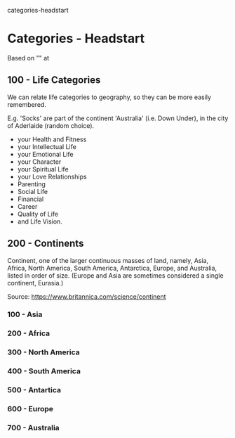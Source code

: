categories-headstart
# Categories - Headstart


Based on "" at 

## 100 - Life Categories

We can relate life categories to geography, so they can be more easily remembered.

E.g. 'Socks' are part of the continent 'Australia' (i.e. Down Under), in the city of Aderlaide (random choice). 

- your Health and Fitness
- your Intellectual Life
- your Emotional Life
- your Character
- your Spiritual Life
- your Love Relationships
- Parenting
- Social Life
- Financial
- Career
- Quality of Life
- and Life Vision.

## 200 - Continents

Continent, one of the larger continuous masses of land, namely, Asia, Africa, North America, South America, Antarctica, Europe, and Australia, listed in order of size. (Europe and Asia are sometimes considered a single continent, Eurasia.) 

Source: https://www.britannica.com/science/continent



### 100 - Asia

### 200 - Africa

### 300 - North America

### 400 - South America

### 500 - Antartica

### 600 - Europe

### 700 - Australia
